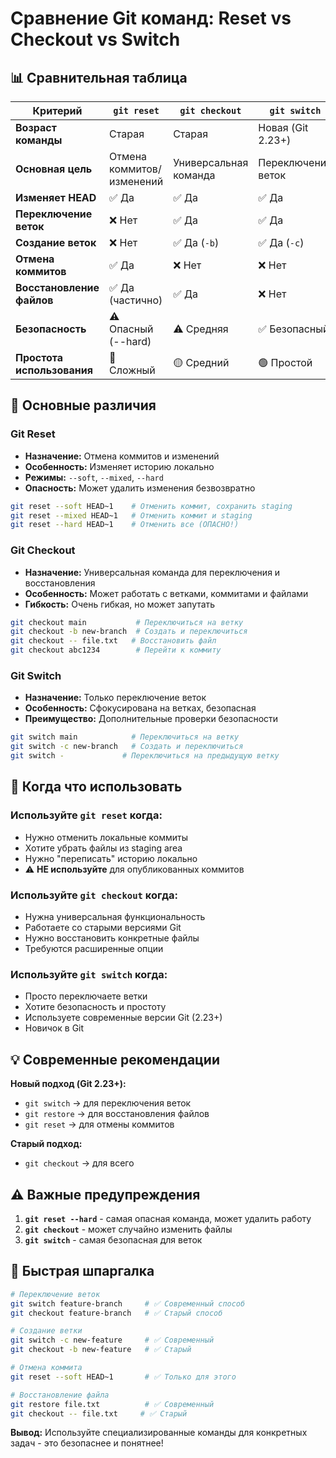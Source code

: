 # Сравнение Git команд: Reset vs Checkout vs Switch

## 📊 Сравнительная таблица

| **Критерий** | **`git reset`** | **`git checkout`** | **`git switch`** |
|--------------|-----------------|-------------------|------------------|
| **Возраст команды** | Старая | Старая | Новая (Git 2.23+) |
| **Основная цель** | Отмена коммитов/изменений | Универсальная команда | Переключение веток |
| **Изменяет HEAD** | ✅ Да | ✅ Да | ✅ Да |
| **Переключение веток** | ❌ Нет | ✅ Да | ✅ Да |
| **Создание веток** | ❌ Нет | ✅ Да (`-b`) | ✅ Да (`-c`) |
| **Отмена коммитов** | ✅ Да | ❌ Нет | ❌ Нет |
| **Восстановление файлов** | ✅ Да (частично) | ✅ Да | ❌ Нет |
| **Безопасность** | ⚠️ Опасный (--hard) | ⚠️ Средняя | ✅ Безопасный |
| **Простота использования** | 🔴 Сложный | 🟡 Средний | 🟢 Простой |

## 🎯 Основные различия

### **Git Reset**
- **Назначение:** Отмена коммитов и изменений
- **Особенность:** Изменяет историю локально
- **Режимы:** `--soft`, `--mixed`, `--hard`
- **Опасность:** Может удалить изменения безвозвратно

```bash
git reset --soft HEAD~1    # Отменить коммит, сохранить staging
git reset --mixed HEAD~1   # Отменить коммит и staging
git reset --hard HEAD~1    # Отменить все (ОПАСНО!)
```

### **Git Checkout**
- **Назначение:** Универсальная команда для переключения и восстановления
- **Особенность:** Может работать с ветками, коммитами и файлами
- **Гибкость:** Очень гибкая, но может запутать

```bash
git checkout main           # Переключиться на ветку
git checkout -b new-branch  # Создать и переключиться
git checkout -- file.txt   # Восстановить файл
git checkout abc1234        # Перейти к коммиту
```

### **Git Switch**
- **Назначение:** Только переключение веток
- **Особенность:** Сфокусирована на ветках, безопасная
- **Преимущество:** Дополнительные проверки безопасности

```bash
git switch main            # Переключиться на ветку
git switch -c new-branch   # Создать и переключиться
git switch -             # Переключиться на предыдущую ветку
```

## 🔄 Когда что использовать

### **Используйте `git reset` когда:**
- Нужно отменить локальные коммиты
- Хотите убрать файлы из staging area
- Нужно "переписать" историю локально
- ⚠️ **НЕ используйте** для опубликованных коммитов

### **Используйте `git checkout` когда:**
- Нужна универсальная функциональность
- Работаете со старыми версиями Git
- Нужно восстановить конкретные файлы
- Требуются расширенные опции

### **Используйте `git switch` когда:**
- Просто переключаете ветки
- Хотите безопасность и простоту
- Используете современные версии Git (2.23+)
- Новичок в Git

## 💡 Современные рекомендации

**Новый подход (Git 2.23+):**
- `git switch` → для переключения веток
- `git restore` → для восстановления файлов  
- `git reset` → для отмены коммитов

**Старый подход:**
- `git checkout` → для всего

## ⚠️ Важные предупреждения

1. **`git reset --hard`** - самая опасная команда, может удалить работу
2. **`git checkout`** - может случайно изменить файлы
3. **`git switch`** - самая безопасная для веток

## 🎯 Быстрая шпаргалка

```bash
# Переключение веток
git switch feature-branch     # ✅ Современный способ
git checkout feature-branch   # ✅ Старый способ

# Создание ветки
git switch -c new-feature     # ✅ Современный
git checkout -b new-feature   # ✅ Старый

# Отмена коммита
git reset --soft HEAD~1       # ✅ Только для этого

# Восстановление файла
git restore file.txt          # ✅ Современный
git checkout -- file.txt     # ✅ Старый
```

**Вывод:** Используйте специализированные команды для конкретных задач - это безопаснее и понятнее!